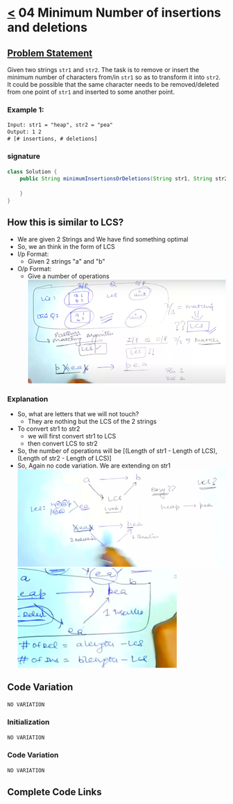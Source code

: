 # [<](../Readme.md) 04 Minimum Number of insertions and deletions

## [Problem Statement](https://www.geeksforgeeks.org/problems/minimum-number-of-deletions-and-insertions0209/1)
Given two strings `str1` and `str2`. The task is to remove or insert the minimum number of characters from/in `str1` so as to transform it into `str2`. 
It could be possible that the same character needs to be removed/deleted from one point of `str1` and inserted to some another point.

### Example 1:
```text
Input: str1 = "heap", str2 = "pea"
Output: 1 2
# [# insertions, # deletions]
```

### signature
```java
class Solution {
    public String minimumInsertionsOrDeletions(String str1, String str2) {

    }
}
```

## How this is similar to LCS?
- We are given 2 Strings and We have find something optimal
- So, we an think in the form of LCS
- I/p Format:
  - Given 2 strings "a" and "b"
- O/p Format:
  - Give a number of operations
![img.png](img.png)

### Explanation
- So, what are letters that we will not touch?
  - They are nothing but the LCS of the 2 strings
- To convert str1 to str2 
  - we will first convert str1 to LCS
  - then convert LCS to str2
- So, the number of operations will be [(Length of str1 - Length of LCS), (Length of str2 - Length of LCS)]
- So, Again no code variation. We are extending on str1
![img_1.png](img_1.png)
![img_2.png](img_2.png)

## Code Variation
```NO VARIATION```

### Initialization
```NO VARIATION```

### Code Variation
```NO VARIATION```

## Complete Code Links